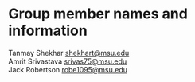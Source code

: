 # Group member names and information
Tanmay Shekhar shekhart@msu.edu <br>
Amrit Srivastava srivas75@msu.edu <br>
Jack Robertson robe1095@msu.edu <br>
